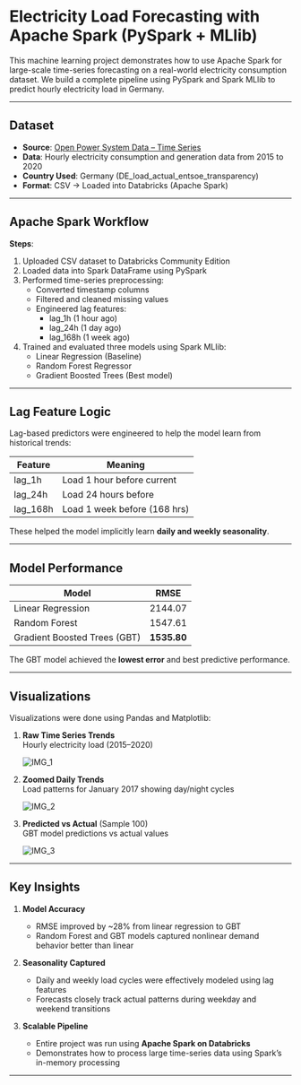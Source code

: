 # Electricity Load Forecasting with Apache Spark (PySpark + MLlib)

This machine learning project demonstrates how to use Apache Spark for large-scale time-series forecasting on a real-world electricity consumption dataset. We build a complete pipeline using PySpark and Spark MLlib to predict hourly electricity load in Germany.

---

## Dataset

- **Source**: [Open Power System Data – Time Series](https://data.open-power-system-data.org/time_series/)
- **Data**: Hourly electricity consumption and generation data from 2015 to 2020
- **Country Used**: Germany (DE_load_actual_entsoe_transparency)
- **Format**: CSV → Loaded into Databricks (Apache Spark)

---

## Apache Spark Workflow

**Steps**:
1. Uploaded CSV dataset to Databricks Community Edition
2. Loaded data into Spark DataFrame using PySpark
3. Performed time-series preprocessing:
   - Converted timestamp columns
   - Filtered and cleaned missing values
   - Engineered lag features:
     - lag_1h (1 hour ago)
     - lag_24h (1 day ago)
     - lag_168h (1 week ago)
4. Trained and evaluated three models using Spark MLlib:
   - Linear Regression (Baseline)
   - Random Forest Regressor
   - Gradient Boosted Trees (Best model)

---

## Lag Feature Logic

Lag-based predictors were engineered to help the model learn from historical trends:

| Feature   | Meaning                     |
|-----------|-----------------------------|
| lag_1h  | Load 1 hour before current  |
| lag_24h | Load 24 hours before        |
| lag_168h| Load 1 week before (168 hrs)|

These helped the model implicitly learn **daily and weekly seasonality**.

---

## Model Performance

| Model               | RMSE      |
|--------------------|-----------|
| Linear Regression  | 2144.07   |
| Random Forest      | 1547.61   |
| Gradient Boosted Trees (GBT) | **1535.80** |

The GBT model achieved the **lowest error** and best predictive performance.

---

## Visualizations

Visualizations were done using Pandas and Matplotlib:

1. **Raw Time Series Trends**  
   Hourly electricity load (2015–2020)
   
   ![IMG_1](https://github.com/user-attachments/assets/a629a4bc-a88d-414f-9570-165598b564f2)
   

3. **Zoomed Daily Trends**  
   Load patterns for January 2017 showing day/night cycles
   
   ![IMG_2](https://github.com/user-attachments/assets/537b552c-8a0c-4f81-ad61-9b64dae4d1a2)


5. **Predicted vs Actual** (Sample 100)  
   GBT model predictions vs actual values
   
   ![IMG_3](https://github.com/user-attachments/assets/ea35142c-12b6-43de-a912-e6eefdfd51fd)

---

## Key Insights

1. **Model Accuracy**
   - RMSE improved by ~28% from linear regression to GBT
   - Random Forest and GBT models captured nonlinear demand behavior better than linear

2. **Seasonality Captured**
   - Daily and weekly load cycles were effectively modeled using lag features
   - Forecasts closely track actual patterns during weekday and weekend transitions

3. **Scalable Pipeline**
   - Entire project was run using **Apache Spark on Databricks**
   - Demonstrates how to process large time-series data using Spark’s in-memory processing

---

